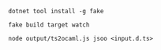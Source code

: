 `dotnet tool install -g fake`

`fake build target watch`

`node output/ts2ocaml.js jsoo <input.d.ts>`
